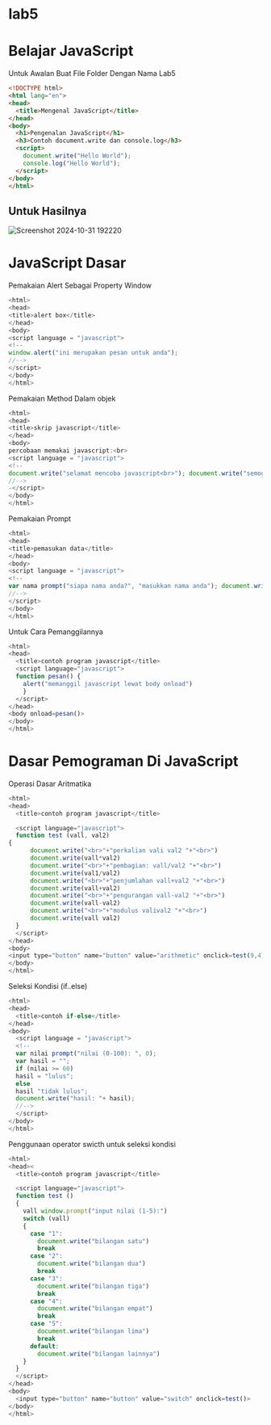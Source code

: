 # lab5

# Belajar JavaScript
Untuk Awalan Buat File Folder Dengan Nama Lab5
```html
<!DOCTYPE html>
<html lang="en">
<head>
  <title>Mengenal JavaScript</title>
</head>
<body>
  <h1>Pengenalan JavaScript</h1>
  <h3>Contoh document.write dan console.log</h3>
  <script>
    document.write("Hello World");
    console.log("Hello World");
  </script>
</body>
</html>
```
## Untuk Hasilnya
![Screenshot 2024-10-31 192220](https://github.com/user-attachments/assets/75686334-319d-4076-bb15-f677f9fd3c9e)

# JavaScript Dasar
Pemakaian Alert Sebagai Property Window
```js
<html>
<head>
<title>alert box</title>
</head>
<body>
<script language = "javascript">
<!--
window.alert("ini merupakan pesan untuk anda");
//-->
</script>
</body>
</html>
```
Pemakaian Method Dalam objek
```js
<html>
<head>
<title>skrip javascript</title>
</head>
<body>
percobaan memakai javascript:<br>
<script language = "javascript">
<!--
document.write("selamat mencoba javascript<br>"); document.write("semoga sukses!");
//-->
-</script>
</body> 
</html>
```
Pemakaian Prompt
```js
<html>
<head>
<title>pemasukan data</title>
</head>
<body>
<script language = "javascript">
<!--
var nama prompt("siapa nama anda?", "masukkan nama anda"); document.write("hai, nama);
//-->
</script>
</body>
</html>
```
Untuk Cara Pemanggilannya
```js
<html>
<head>
  <title>contoh program javascript</title>
  <script language="javascript">
  function pesan() {
    alert("memanggil javascript lewat body onload")
    }
  </script>
</head>
<body onload=pesan()>
</body>
</html>
```

# Dasar Pemograman Di JavaScript
Operasi Dasar Aritmatika
```js
<html>
<head>
  <title>contoh program javascript</title>

  <script language="javascript">
  function test (vall, val2)
{
      document.write("<br>"+"perkalian vali val2 "+"<br>")
      document.write(vall*val2)
      document.write("<br>"+"pembagian: vall/val2 "+"<br>")
      document.write(val1/val2)
      document.write("<br>"+"penjumlahan vall+val2 "+"<br>")
      document.write(vall+val2)
      document.write("<br>"+"pengurangan vall-val2 "+"<br>")
      document.write(vall-val2)
      document.write("<br>"+"modulus valival2 "+"<br>")
      document.write(vall val2)
  }
  </script>
</head>
<body>
<input type="button" name="button" value="arithmetic" onclick=test(9,4)>
</body>
</html>
```
Seleksi Kondisi (if..else)
```js
<html>
<head>
  <title>contoh if-else</title>
</head>
<body>
  <script language = "javascript">
  <!--
  var nilai prompt("nilai (0-100): ", 0);
  var hasil = "";
  if (nilai >= 60)
  hasil = "lulus";
  else
  hasil "tidak lulus";
  document.write("hasil: "+ hasil);
  //-->
  </script>
</body>
</html>
```
Penggunaan operator swicth untuk seleksi kondisi
```js
<html>
<head><
  <title>contoh program javascript</title>

  <script language="javascript">
  function test ()
  {
    vall window.prompt("input nilai (1-5):")
    switch (vall)
    {
      case "1":
        document.write("bilangan satu")
        break
      case "2":
        document.write("bilangan dua")
        break
      case "3":
        document.write("bilangan tiga")
        break
      case "4":
        document.write("bilangan empat")
        break
      case "5":
        document.write("bilangan lima")
        break
      default:
        document.write("bilangan lainnya")
    }
  }
  </script>
</head>
<body>
  <input type="button" name="button" value="switch" onclick=test()>
</body>
</html>
```
